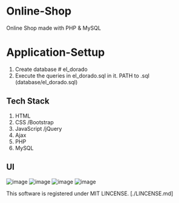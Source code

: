 # Online-Shop
Online Shop made with PHP &amp; MySQL

# Application-Settup
1. Create database # el_dorado
2. Execute the queries in el_dorado.sql in it. 
PATH to .sql (database/el_dorado.sql)

## Tech Stack
1. HTML
2. CSS /Bootstrap
3. JavaScript /jQuery
4. Ajax
5. PHP
6. MySQL

## UI

![image](https://user-images.githubusercontent.com/55560024/158137556-7ebd8a4a-ff19-4db0-8d94-9d542ef9ad28.png)
![image](https://user-images.githubusercontent.com/55560024/158137590-9d44f284-d5e5-4b20-911b-8a183fb68138.png)
![image](https://user-images.githubusercontent.com/55560024/158137601-310206fe-327a-4686-9e7b-f9166b2c3af9.png)
![image](https://user-images.githubusercontent.com/55560024/158137615-5fd7c59d-aa09-4114-8e70-1908aea579bf.png)


This software is registered under MIT LINCENSE. [./LINCENSE.md]
